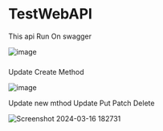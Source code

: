 # TestWebAPI

This api Run On swagger

![image](https://github.com/abdulrahmannadap/TestWebAPI/assets/63226271/4cdbefe2-8236-4b01-8304-7c6509c57525)
###

Update Create Method 

![image](https://github.com/abdulrahmannadap/TestWebAPI/assets/63226271/9bcac92c-4b6a-4c1e-872c-4003704a1041)



Update new mthod Update Put Patch Delete

![Screenshot 2024-03-16 182731](https://github.com/abdulrahmannadap/TestWebAPI/assets/63226271/f1571a4a-1664-4500-a1c3-3ce89076febe)
